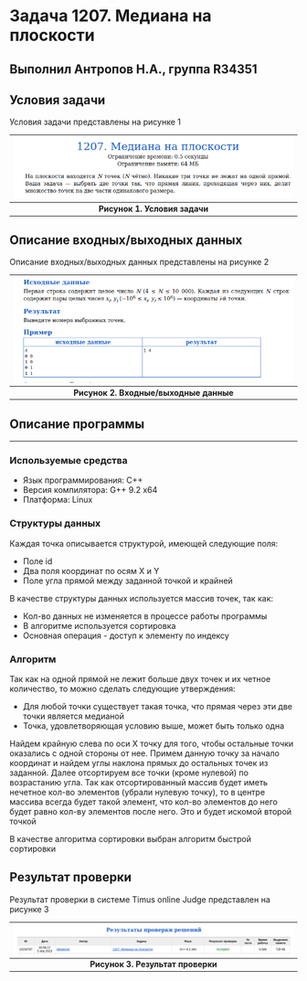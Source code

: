 # Задача 1207. Медиана на плоскости
Выполнил Антропов Н.А., группа R34351
---
## Условия задачи

Условия задачи представлены на рисунке 1

| ![Условия задачи](./img/Task.png) |
|:--:|
| <b>Рисунок 1. Условия задачи</b> |

## Описание входных/выходных данных

Описание входных/выходных данных представлены на рисунке 2

| ![Входные и выходные данные](./img/InputOutput.png) |
|:--:|
| <b>Рисунок 2. Входные/выходные данные</b> |

## Описание программы
---
### Используемые средства

* Язык программирования: C++
* Версия компилятора: G++ 9.2 x64
* Платформа: Linux

### Структуры данных

Каждая точка описывается структурой, имеющей следующие поля:
* Поле id
* Два поля координат по осям X и Y
* Поле угла прямой между заданной точкой и крайней

В качестве структуры данных используется массив точек, так как:
* Кол-во данных не изменяется в процессе работы программы
* В алгоритме используется сортировка
* Основная операция - доступ к элементу по индексу

### Алгоритм

Так как на одной прямой не лежит больше двух точек и их четное количество, то можно сделать следующие утверждения:
* Для любой точки существует такая точка, что прямая через эти две точки является медианой
* Точка, удовлетворяющая условию выше, может быть только одна

Найдем крайную слева по оси X точку для того, чтобы остальные точки оказались с одной стороны от нее. Примем данную точку за начало координат и найдем углы наклона прямых до остальных точек из заданной. Далее отсортируем все точки (кроме нулевой) по возрастанию угла. Так как отсортированный массив будет иметь нечетное кол-во элементов (убрали нулевую точку), то в центре массива всегда будет такой элемент, что кол-во элементов до него будет равно кол-ву элементов после него. Это и будет искомой второй точкой<br>

В качестве алгоритма сортировки выбран алгоритм быстрой сортировки

## Результат проверки

Результат проверки в системе Timus online Judge представлен на рисунке 3

| ![Результат проверки](./img/Result.png) |
|:--:|
| <b>Рисунок 3. Результат проверки</b> |
